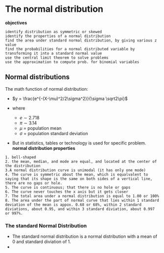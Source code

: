 # The normal distribution
__objectives__
```
identify distribution as symmetric or skewed
identify the properties of a normal distribution
find the area under standard normal distribution, by giving various z value
find the probabilities for a normal distributed variable by transforming it into a standard normal value
use the central limit theorem to solve problems
use the approximation to compute prob. for binomial variables

```
## Normal distributions
The math function of normal distribution:
- $y = \frac{e^{-(X-\mu)^2/2\sigma^2}}{\sigma \sqrt2\pi}$
- where
  - $e \sim 2.718$
  - $\pi \sim 3.14$
  - $\mu$ = population mean
  - $\sigma$ = population standard deviation

- But in statistics, tables or technology is used for specific problem. 
__normal distribution properties__
```
1. bell-shaped
2. the mean, median, and mode are equal, and located at the center of the distribution
3.A normal distribution curve is unimodal (it has only one mode)
4. The curve is symmetric about the mean, which is equalvalent to saying that its shape is the same on both sides of a vertical line, there are no gaps or hole.
5. The curve is continuous; that there is no hole or gaps
6. The curve never touches the x axis but it gets closer
7. The total area under a normal distribution is equal to 1.00 or 100%
8. The area under the part of normal curve that lies within 1 standard deviation of the mean is appox. 0.68 or 68%, within 2 standard diviations, about 0.95, and within 3 standard diviation, about 0.997 or 997%.
```
### The standard Normal Distribution
- The standard normal distribution is a normal distribution with a mean of $0$ and standard diviation of $1$.
- 





 
